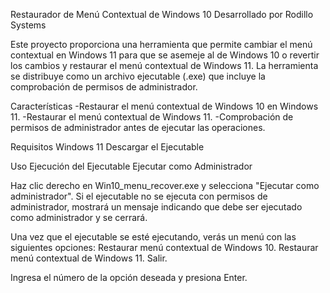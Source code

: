 Restaurador de Menú Contextual de Windows 10
Desarrollado por Rodillo Systems

Este proyecto proporciona una herramienta que permite cambiar el menú contextual en Windows 11 para que se asemeje al de Windows 10 o revertir los cambios y restaurar el menú contextual de Windows 11. La herramienta se distribuye como un archivo ejecutable (.exe) que incluye la comprobación de permisos de administrador.

Características
-Restaurar el menú contextual de Windows 10 en Windows 11.
-Restaurar el menú contextual de Windows 11.
-Comprobación de permisos de administrador antes de ejecutar las operaciones.

Requisitos
Windows 11
Descargar el Ejecutable

Uso
Ejecución del Ejecutable
Ejecutar como Administrador

Haz clic derecho en Win10_menu_recover.exe y selecciona "Ejecutar como administrador".
Si el ejecutable no se ejecuta con permisos de administrador, mostrará un mensaje indicando que debe ser ejecutado como administrador y se cerrará.

Una vez que el ejecutable se esté ejecutando, verás un menú con las siguientes opciones:
Restaurar menú contextual de Windows 10.
Restaurar menú contextual de Windows 11.
Salir.

Ingresa el número de la opción deseada y presiona Enter.
